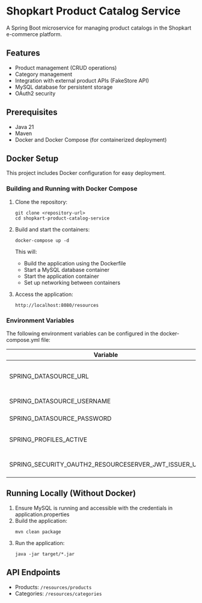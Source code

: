 # Shopkart Product Catalog Service

A Spring Boot microservice for managing product catalogs in the Shopkart e-commerce platform.

## Features

- Product management (CRUD operations)
- Category management
- Integration with external product APIs (FakeStore API)
- MySQL database for persistent storage
- OAuth2 security

## Prerequisites

- Java 21
- Maven
- Docker and Docker Compose (for containerized deployment)

## Docker Setup

This project includes Docker configuration for easy deployment.

### Building and Running with Docker Compose

1. Clone the repository:
   ```
   git clone <repository-url>
   cd shopkart-product-catalog-service
   ```

2. Build and start the containers:
   ```
   docker-compose up -d
   ```

   This will:
   - Build the application using the Dockerfile
   - Start a MySQL database container
   - Start the application container
   - Set up networking between containers

3. Access the application:
   ```
   http://localhost:8080/resources
   ```

### Environment Variables

The following environment variables can be configured in the docker-compose.yml file:

| Variable | Description | Default Value |
|----------|-------------|---------------|
| SPRING_DATASOURCE_URL | JDBC URL for database connection | jdbc:mysql://mysql:3306/product_catalogue_service |
| SPRING_DATASOURCE_USERNAME | Database username | product_root_user |
| SPRING_DATASOURCE_PASSWORD | Database password | product@#123 |
| SPRING_PROFILES_ACTIVE | Active Spring profile | database |
| SPRING_SECURITY_OAUTH2_RESOURCESERVER_JWT_ISSUER_URI | OAuth2 JWT issuer URI | http://auth-server:9090 |

## Running Locally (Without Docker)

1. Ensure MySQL is running and accessible with the credentials in application.properties
2. Build the application:
   ```
   mvn clean package
   ```
3. Run the application:
   ```
   java -jar target/*.jar
   ```

## API Endpoints

- Products: `/resources/products`
- Categories: `/resources/categories`
